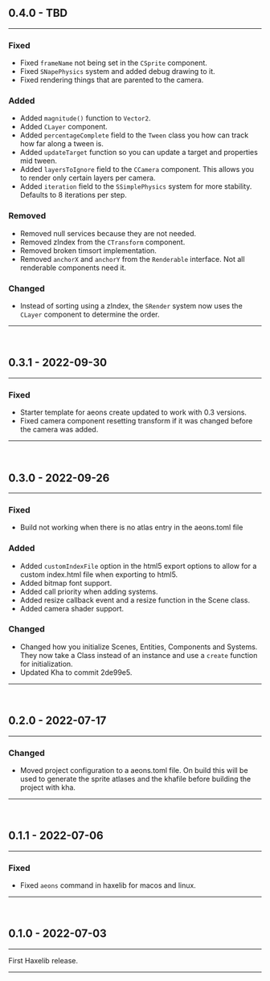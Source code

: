 ## 0.4.0 - TBD
---
### Fixed
- Fixed `frameName` not being set in the `CSprite` component.
- Fixed `SNapePhysics` system and added debug drawing to it.
- Fixed rendering things that are parented to the camera.

### Added
- Added `magnitude()` function to `Vector2`.
- Added `CLayer` component.
- Added `percentageComplete` field to the `Tween` class you how can track how far along a tween is.
- Added `updateTarget` function so you can update a target and properties mid tween.
- Added `layersToIgnore` field to the `CCamera` component. This allows you to render only certain layers per camera.
- Added `iteration` field to the `SSimplePhysics` system for more stability. Defaults to 8 iterations per step.

### Removed
- Removed null services because they are not needed.
- Removed zIndex from the `CTransform` component.
- Removed broken timsort implementation.
- Removed `anchorX` and `anchorY` from the `Renderable` interface. Not all renderable components need it.

### Changed
- Instead of sorting using a zIndex, the `SRender` system now uses the `CLayer` component to determine the order.

---
<br>

## 0.3.1 - 2022-09-30
---
### Fixed
- Starter template for aeons create updated to work with 0.3 versions.
- Fixed camera component resetting transform if it was changed before the camera was added.

---
<br>

## 0.3.0 - 2022-09-26
---
### Fixed
- Build not working when there is no atlas entry in the aeons.toml file

### Added
- Added `customIndexFile` option in the html5 export options to allow for a custom index.html file when exporting to html5.
- Added bitmap font support.
- Added call priority when adding systems.
- Added resize callback event and a resize function in the Scene class.
- Added camera shader support.

### Changed
- Changed how you initialize Scenes, Entities, Components and Systems. They now take a Class instead of an instance and use a `create` function for initialization.
- Updated Kha to commit 2de99e5.

---
<br>

## 0.2.0 - 2022-07-17
---
### Changed
- Moved project configuration to a aeons.toml file. On build this will be used to generate the sprite atlases and the
  khafile before building the project with kha.

---
<br>

## 0.1.1 - 2022-07-06
---
### Fixed
- Fixed `aeons` command in haxelib for macos and linux.

---
<br>

## 0.1.0 - 2022-07-03
---
First Haxelib release.

---